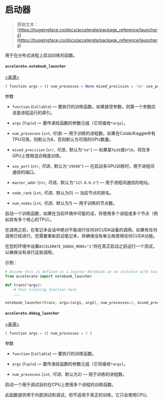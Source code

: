 # 启动器

> 原始文本：[https://huggingface.co/docs/accelerate/package_reference/launchers](https://huggingface.co/docs/accelerate/package_reference/launchers)

用于在分布式进程上启动训练的函数。

#### `accelerate.notebook_launcher`

[<来源>](https://github.com/huggingface/accelerate/blob/v0.27.2/src/accelerate/launchers.py#L37)

```py
( function args = () num_processes = None mixed_precision = 'no' use_port = '29500' master_addr = '127.0.0.1' node_rank = 0 num_nodes = 1 )
```

参数

+   `function` (`Callable`) — 要执行的训练函数。如果接受参数，则第一个参数应该是进程运行的索引。

+   `args` (`Tuple`) — 要传递给函数的参数元组（它将接收`*args`）。

+   `num_processes` (`int`, *可选*) — 用于训练的进程数。如果在Colab/Kaggle中有TPU可用，则默认为8，否则默认为可用的GPU数量。

+   `mixed_precision` (`str`, *可选*，默认为`"no"`) — 如果是`fp16`或`bf16`，将在多GPU上使用混合精度训练。

+   `use_port` (`str`, *可选*，默认为`"29500"`) — 在启动多GPU训练时，用于进程间通信的端口。

+   `master_addr` (`str`, *可选*，默认为`"127.0.0.1"`) — 用于进程间通信的地址。

+   `node_rank` (`int`, *可选*，默认为0) — 当前节点的排名。

+   `num_nodes` (`int`, *可选*，默认为1) — 用于训练的节点数。

启动一个训练函数，如果在当前环境中可能的话，将使用多个进程或多个节点（例如具有多个核心的TPU）。

在调用之前，在笔记本会话中绝对不能进行任何对CUDA设备的调用。如果有任何调用已经进行，您需要重新启动笔记本，并确保没有单元格使用任何CUDA功能。

在您的环境中设置`ACCELERATE_DEBUG_MODE="1"`将在真正启动之前运行一个测试，以确保没有进行这些调用。

示例：

```py
# Assume this is defined in a Jupyter Notebook on an instance with two GPUs
from accelerate import notebook_launcher

def train(*args):
    # Your training function here
    ...

notebook_launcher(train, args=(arg1, arg2), num_processes=2, mixed_precision="fp16")
```

#### `accelerate.debug_launcher`

[<来源>](https://github.com/huggingface/accelerate/blob/v0.27.2/src/accelerate/launchers.py#L224)

```py
( function args = () num_processes = 2 )
```

参数

+   `function` (`Callable`) — 要执行的训练函数。

+   `args` (`Tuple`) — 要传递给函数的参数元组（它将接收`*args`）。

+   `num_processes` (`int`, *可选*，默认为2) — 用于训练的进程数。

启动一个用于调试目的在CPU上使用多个进程的训练函数。

此函数提供用于内部测试和调试，但不适用于真正的训练。它只会使用CPU。
